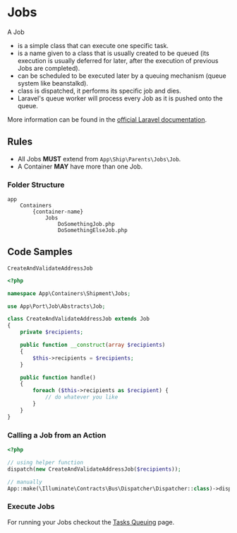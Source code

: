 # Jobs

A Job 

* is a simple class that can execute one specific task. 
* is a name given to a class that is usually created to be queued (its execution is usually deferred for later, after the 
execution of previous Jobs are completed).
* can be scheduled to be executed later by a queuing mechanism (queue system like beanstalkd).
* class is dispatched, it performs its specific job and dies.
* Laravel's queue worker will process every Job as it is pushed onto the queue.
 
More information can be found in the [official Laravel documentation](https://laravel.com/docs/queues).

## Rules

- All Jobs **MUST** extend from `App\Ship\Parents\Jobs\Job`.
- A Container **MAY** have more than one Job.

### Folder Structure

```
app
    Containers
        {container-name}
            Jobs
                DoSomethingJob.php
                DoSomethingElseJob.php
```

## Code Samples

`CreateAndValidateAddressJob`

```php
<?php

namespace App\Containers\Shipment\Jobs;

use App\Port\Job\Abstracts\Job;

class CreateAndValidateAddressJob extends Job
{
    private $recipients;

    public function __construct(array $recipients)
    {
        $this->recipients = $recipients;
    }

    public function handle()
    {
        foreach ($this->recipients as $recipient) {
            // do whatever you like
        }
    }
}
```

### Calling a Job from an Action

```php
<?php

// using helper function
dispatch(new CreateAndValidateAddressJob($recipients));

// manually
App::make(\Illuminate\Contracts\Bus\Dispatcher\Dispatcher::class)->dispatch(new CreateAndValidateAddressJob($recipients));
```

### Execute Jobs

For running your Jobs checkout the [Tasks Queuing](./../miscellaneous/tasks-queuing) page.
